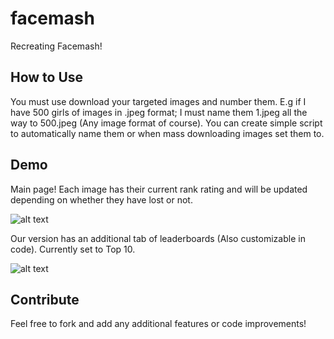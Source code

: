 # facemash
Recreating Facemash! 


## How to Use
You must use download your targeted images and number them. E.g if I have 500 girls of images in .jpeg format; I must name them 1.jpeg all the way to 500.jpeg (Any image format of course). You can create simple script to automatically name them or when mass downloading images set them to.

## Demo

Main page! Each image has their current rank rating and will be updated depending on whether they have lost or not.

![alt text](https://github.com/unobatbayar/facemash/blob/master/images/start.png) 

Our version has an additional tab of leaderboards (Also customizable in code). Currently set to Top 10.

![alt text](https://github.com/unobatbayar/facemash/blob/master/images/leaderboards.png)

## Contribute

Feel free to fork and add any additional features or code improvements! 